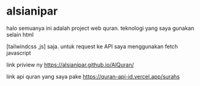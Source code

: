 # alsianipar

halo semuanya ini adalah 
project web quran.
teknologi yang saya gunakan selain html

[tailwindcss ,js] saja.
untuk request ke API saya menggunakan
fetch javascript

link priview ny
https://alsianipar.github.io/AlQuran/

link api quran yang saya pake 
https://quran-api-id.vercel.app/surahs




